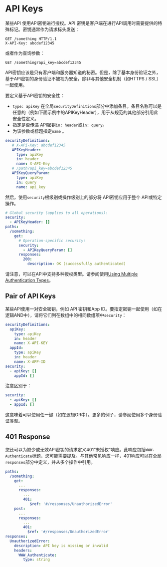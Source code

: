 # API Keys

某些API 使用API​​密钥进行授权。API 密钥是客户端在进行API调用时需要提供的特殊标记。密钥通常作为请求标头发送：

```TEXT
GET /something HTTP/1.1
X-API-Key: abcdef12345
```

或者作为查询参数：

```TEXT
GET /something?api_key=abcdef12345
```

API密钥应该是只有客户端和服务器知道的秘密。但是，除了基本身份验证之外，基于API密钥的身份验证不被视为安全，除非与其他安全机制（如HTTPS / SSL）一起使用。  
  
要定义基于API密钥的安全性：

* `type: apiKey` 在全局`securityDefinitions`部分中添加条目。条目名称可以是任意的（例如下面示例中的APIKeyHeader），用于从规范的其他部分引用此安全性定义。
* 指定是否传递 API密钥`in: header`或`in: query`。
* 为该参数或标题指定`name` 。

```YAML
securityDefinitions:
   # X-API-Key: abcdef12345
   APIKeyHeader:
     type: apiKey
     in: header
     name: X-API-Key
   # /path?api_key=abcdef12345
   APIKeyQueryParam:
     type: apiKey
     in: query
     name: api_key
```

然后，使用`security`根级别或操作级别上的部分将 API密钥应用于整个 API或特定操作。

```YAML
# Global security (applies to all operations):
security:
  - APIKeyHeader: []
paths:
  /something:
    get:
      # Operation-specific security:
      security:
        - APIKeyQueryParam: []
      responses:
        200:
          description: OK (successfully authenticated)
```

请注意，可以在API中支持多种授权类型。请参阅使用[Using Multiple Authentication Types](Authentication.md/#using-multiple-quthentication-types)。

## Pair of API Keys

某些API使用一对安全密钥，例如 API 密钥和App ID。要指定密钥一起使用（如在逻辑AND中），请将它们列在数组中的相同数组项中`security`：

```YAML
securityDefinitions:
  apiKey:
    type: apiKey
    in: header
    name: X-API-KEY
  appId:
    type: apiKey
    in: header
    name: X-APP-ID
security:
  - apiKey: []
    appId: []
```

注意区别于：

```YAML
security:
  - apiKey: []
  - appId: []
```

这意味着可以使用任一键（如在逻辑OR中）。更多的例子，请参阅使用多个身份验证类型。

## 401 Response

您还可以为缺少或无效API密钥的请求定义401“未授权”响应。此响应包括`WWW-Authenticate`标题，您可能需要提及。与其他常见响应一样，401响应可以在全局`responses`部分中定义，并从多个操作中引用。

```YAML
paths:
  /something:
    get:
      ...
      responses:
        ...
        401:
           $ref: '#/responses/UnauthorizedError'
    post:
      ...
      responses:
        ...
        401:
          $ref: '#/responses/UnauthorizedError'
responses:
  UnauthorizedError:
    description: API key is missing or invalid
    headers:
      WWW_Authenticate:
        type: string
```